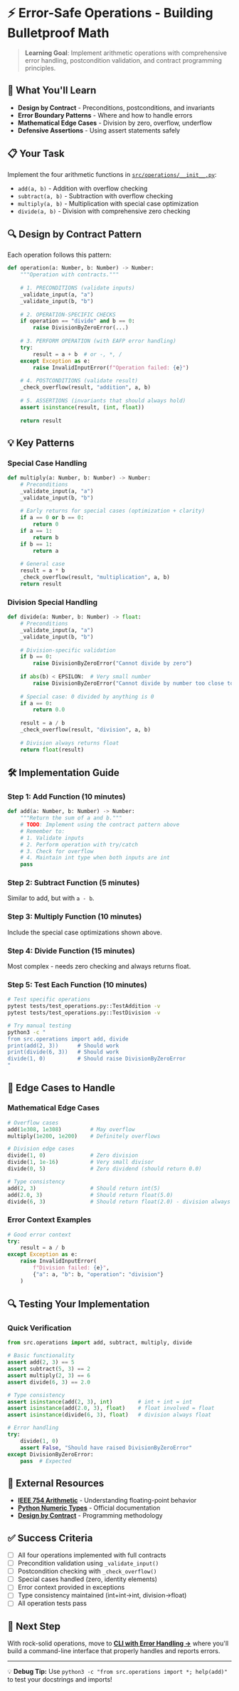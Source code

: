 # ⚡ Error-Safe Operations - Building Bulletproof Math

> **Learning Goal**: Implement arithmetic operations with comprehensive error handling, postcondition validation, and contract programming principles.

## 🎯 What You'll Learn

- **Design by Contract** - Preconditions, postconditions, and invariants
- **Error Boundary Patterns** - Where and how to handle errors
- **Mathematical Edge Cases** - Division by zero, overflow, underflow
- **Defensive Assertions** - Using assert statements safely

## 📋 Your Task

Implement the four arithmetic functions in [`src/operations/__init__.py`](../../src/operations/__init__.py):
- `add(a, b)` - Addition with overflow checking
- `subtract(a, b)` - Subtraction with overflow checking  
- `multiply(a, b)` - Multiplication with special case optimization
- `divide(a, b)` - Division with comprehensive zero checking

## 🔍 Design by Contract Pattern

Each operation follows this pattern:
```python
def operation(a: Number, b: Number) -> Number:
    """Operation with contracts."""
    
    # 1. PRECONDITIONS (validate inputs)
    _validate_input(a, "a")
    _validate_input(b, "b") 
    
    # 2. OPERATION-SPECIFIC CHECKS
    if operation == "divide" and b == 0:
        raise DivisionByZeroError(...)
    
    # 3. PERFORM OPERATION (with EAFP error handling)
    try:
        result = a + b  # or -, *, /
    except Exception as e:
        raise InvalidInputError(f"Operation failed: {e}")
    
    # 4. POSTCONDITIONS (validate result)
    _check_overflow(result, "addition", a, b)
    
    # 5. ASSERTIONS (invariants that should always hold)
    assert isinstance(result, (int, float))
    
    return result
```

## 💡 Key Patterns

### Special Case Handling
```python
def multiply(a: Number, b: Number) -> Number:
    # Preconditions
    _validate_input(a, "a")
    _validate_input(b, "b")
    
    # Early returns for special cases (optimization + clarity)
    if a == 0 or b == 0:
        return 0
    if a == 1:
        return b
    if b == 1:  
        return a
    
    # General case
    result = a * b
    _check_overflow(result, "multiplication", a, b)
    return result
```

### Division Special Handling
```python
def divide(a: Number, b: Number) -> float:
    # Preconditions
    _validate_input(a, "a")
    _validate_input(b, "b")
    
    # Division-specific validation
    if b == 0:
        raise DivisionByZeroError("Cannot divide by zero")
    
    if abs(b) < EPSILON:  # Very small number
        raise DivisionByZeroError("Cannot divide by number too close to zero")
    
    # Special case: 0 divided by anything is 0
    if a == 0:
        return 0.0
    
    result = a / b
    _check_overflow(result, "division", a, b)
    
    # Division always returns float
    return float(result)
```

## 🛠️ Implementation Guide

### Step 1: Add Function (10 minutes)
```python
def add(a: Number, b: Number) -> Number:
    """Return the sum of a and b."""
    # TODO: Implement using the contract pattern above
    # Remember to:
    # 1. Validate inputs
    # 2. Perform operation with try/catch
    # 3. Check for overflow
    # 4. Maintain int type when both inputs are int
    pass
```

### Step 2: Subtract Function (5 minutes)
Similar to add, but with `a - b`.

### Step 3: Multiply Function (10 minutes) 
Include the special case optimizations shown above.

### Step 4: Divide Function (15 minutes)
Most complex - needs zero checking and always returns float.

### Step 5: Test Each Function (10 minutes)
```bash
# Test specific operations
pytest tests/test_operations.py::TestAddition -v
pytest tests/test_operations.py::TestDivision -v

# Try manual testing
python3 -c "
from src.operations import add, divide
print(add(2, 3))      # Should work
print(divide(6, 3))   # Should work  
divide(1, 0)          # Should raise DivisionByZeroError
"
```

## 🧪 Edge Cases to Handle

### Mathematical Edge Cases
```python
# Overflow cases
add(1e308, 1e308)         # May overflow
multiply(1e200, 1e200)    # Definitely overflows

# Division edge cases  
divide(1, 0)              # Zero division
divide(1, 1e-16)          # Very small divisor
divide(0, 5)              # Zero dividend (should return 0.0)

# Type consistency
add(2, 3)                 # Should return int(5)
add(2.0, 3)               # Should return float(5.0)
divide(6, 3)              # Should return float(2.0) - division always float
```

### Error Context Examples
```python
# Good error context
try:
    result = a / b
except Exception as e:
    raise InvalidInputError(
        f"Division failed: {e}",
        {"a": a, "b": b, "operation": "division"}
    )
```

## 🔍 Testing Your Implementation

### Quick Verification
```python
from src.operations import add, subtract, multiply, divide

# Basic functionality
assert add(2, 3) == 5
assert subtract(5, 3) == 2  
assert multiply(2, 3) == 6
assert divide(6, 3) == 2.0

# Type consistency
assert isinstance(add(2, 3), int)        # int + int = int
assert isinstance(add(2.0, 3), float)    # float involved = float
assert isinstance(divide(6, 3), float)   # division always float

# Error handling
try:
    divide(1, 0)
    assert False, "Should have raised DivisionByZeroError"
except DivisionByZeroError:
    pass  # Expected
```

## 🔗 External Resources

- **[IEEE 754 Arithmetic](https://en.wikipedia.org/wiki/IEEE_754)** - Understanding floating-point behavior
- **[Python Numeric Types](https://docs.python.org/3/library/stdtypes.html#numeric-types-int-float-complex)** - Official documentation
- **[Design by Contract](https://en.wikipedia.org/wiki/Design_by_contract)** - Programming methodology

## ✅ Success Criteria

- [ ] All four operations implemented with full contracts
- [ ] Precondition validation using `_validate_input()`
- [ ] Postcondition checking with `_check_overflow()`
- [ ] Special cases handled (zero, identity elements)
- [ ] Error context provided in exceptions
- [ ] Type consistency maintained (int+int→int, division→float)
- [ ] All operation tests pass

## 🚀 Next Step

With rock-solid operations, move to **[CLI with Error Handling →](04-cli.md)** where you'll build a command-line interface that properly handles and reports errors.

---

💡 **Debug Tip:** Use `python3 -c "from src.operations import *; help(add)"` to test your docstrings and imports!